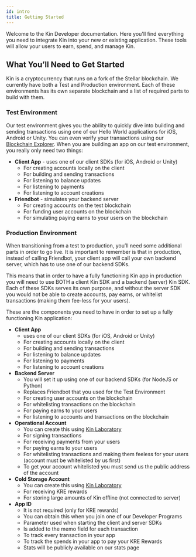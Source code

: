 ```yaml
---
id: intro
title: Getting Started
---
```


Welcome to the Kin Developer documentation. Here you'll find everything you need to integrate Kin into your new or existing application.  These tools will allow your users to earn, spend, and manage Kin.

## What You’ll Need to Get Started

Kin is a cryptocurrency that runs on a fork of the Stellar blockchain.  We currently have both a Test and Production environment.  Each of these environments has its own separate blockchain and a list of required parts to build with them.

### Test Environment

Our test environment gives you the ability to quickly dive into building and sending transactions using one of our Hello World applications for iOS, Android or Unity.  You can even verify your transactions using our [Blockchain Explorer](https://kin.org/blockchainExplorer).  When you are building an app on our test environment, you really only need two things:

* __Client App__ - uses one of our client SDKs (for iOS, Android or Unity)
  * For creating accounts locally on the client
  * For building and sending transactions
  * For listening to balance updates
  * For listening to payments
  * For listening to account creations
* __Friendbot__ - simulates your backend server
  * For creating accounts on the test blockchain
  * For funding user accounts on the blockchain
  * For simulating paying earns to your users on the blockchain

### Production Environment

When transitioning from a test to production, you’ll need some additional parts in order to go live. It is important to remember is that in production, instead of calling Friendbot, your client app will call your own backend server, which has to use one of our backend SDKs.

This means that in order to have a fully functioning Kin app in production you will need to use BOTH a client Kin SDK and a backend (server) Kin SDK.  Each of these SDKs serves its own purpose, and without the server SDK you would not be able to create accounts, pay earns,  or whitelist transactions (making them fee-less for your users).

These are the components you need to have in order to set up a fully functioning Kin application:

* __Client App__
  * uses one of our client SDKs (for iOS, Android or Unity)
  * For creating accounts locally on the client
  * For building and sending transactions
  * For listening to balance updates
  * For listening to payments
  * For listening to account creations
* __Backend Server__
  * You will set it up using one of our backend SDKs (for NodeJS or Python)
  * Replaces Friendbot that you used for the Test Environment
  * For creating user accounts on the blockchain
  * For whitelisting transactions on the blockchain
  * For paying earns to your users
  * For listening to accounts and transactions on the blockchain
* __Operational Account__
  * You can create this using [Kin Laboratory](https://laboratory.kin.org/)
  * For signing transactions
  * For receiving payments from your users
  * For paying earns to your users
  * For whitelisting transactions and making them feeless for your users (account must be whitelisted by us first)
  * To get your account whitelisted you must send us the public address of the account
* __Cold Storage Account__
  * You can create this using [Kin Laboratory](https://laboratory.kin.org/)
  * For receiving KRE rewards
  * For storing large amounts of Kin offline (not connected to server)
* __App ID__
  * It is not required (only for KRE rewards)
  * You can obtain this when you join one of our Developer Programs
  * Parameter used when starting the client and server SDKs
  * Is added to the memo field for each transaction
  * To track every transaction in your app
  * To track the spends in your app to pay your KRE Rewards
  * Stats will be publicly available on our stats page

  


